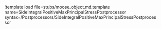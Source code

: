 !template load file=stubs/moose_object.md.template name=SideIntegralPositiveMaxPrincipalStressPostprocessor syntax=/Postprocessors/SideIntegralPositiveMaxPrincipalStressPostprocessor